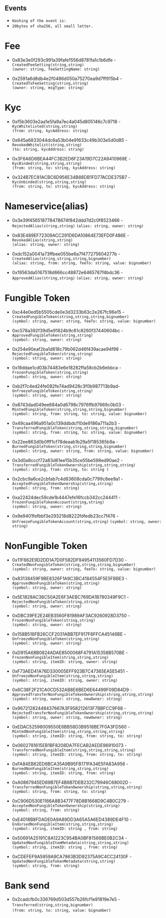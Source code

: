 ## Events
* `Hashing of the event is:`
* `20bytes of sha256, all small letter.`

# Fee
* 0x83e3e0f293c991a39fafe1556d8781fa1c1b6dfe - `CreatedFeeSetting(string,string)`  
`(owner: string, feeSettingName: string)`  

* 0x2591a6d8db4e2f0486d050a75270ea9d7ff915b4 - `CreatedTxFeeSetting(string,string)`    
`(owner: string, msgType: string)`  

# Kyc
* 0xf5b3603e2aa1e5fa9a7ec4a045d805146c7c9718 - `KycWhitelisted(string,string)`  
`(from: string, kycAddress: string)`  

* 0x645a6833044dc6a53b04e91633c49b303e5d0d85 - `RevokedWhitelist(string,string)`  
`(to: string, kycAddress: string)`  

*  0x3F6A6D6BEA44FC3B2ED6F23A19D7C22A9410969E - `KycBinded(string,string,string)`  
`(from: string, to: string, kycAddress: string)`    

* 0x324B7EC81ACBC6D956E34B88DB1FD77ACDE375B7 - `KycUnbinded(string,string,string)`  
`(from: string, to: string, kycAddress: string)`  

# Nameservice(alias)
* 0x3e39f456518778478674f842ddd7d2c0f8523466 - `RejectedAlias(string,string)` 
`(alias: string, owner: string)`  
  
* 0x83E489EF72309ACC291D6DA10864E73EFD0F486E - `RevokedAlias(string,string)`  
`(alias: string, owner: string)`  

* 0xdc152a0041a73ffbee055be6a7f477275604277b - `CreatedAlias(string,string,string,bignumber)`  
`(alias: string, from: string, feeTo: string, value: bignumber)`  

* 0x19563da5167518d666cc48872e6465787f4bdc36 - `ApprovedAlias(string,string)`
`(alias: string, owner: string)`  

# Fungible Token
* 0xc44e0ed5b5505cde0e3d3233b63c2e267fc96e15 - `CreatedFungibleToken(string,string,string,bignumber)`  
`(symbol: string, owner: string, feeTo: string, value: bignumber)`  

* 0xc578a392f39d5e91824b9c61c8260f37440604bc - `ApprovedFungibleToken(string,string)`  
 `(symbol: string, owner: string)`  

* 0x254e90eaf2ba1d818c79b062d46f439acae94f98 - `RejectedFungibleToken(string,string)`  
`(symbol: string, owner: string)`  

* 0x18ddae1cd03b74483e6e18282ffa58cb2b6ebbca - `FrozenFungibleToken(string,string)`  
`(symbol: string, owner: string)`  

* 0xb2f7c4ed24fe082fe74ad9428c3f0b987713b9ad- `UnfreezeFungibleToken(string,string)`  
`(symbol: string, owner: string)`  

* 0x8743dad049ee684a0d6798c7976ffb97669c0b03 - `MintedFungibleToken(string,string,string,bignumber)`  
`(symbol: string, from: string, to: string, value: bignumber)`  

* 0x49caa496a951a0c139ddbdcf10de9186a711a2b3 - `TransferredFungibleToken(string,string,string,bignumber)`  
`(symbol: string, from: string, to: string, value: bignumber)`  

* 0x22ee863d0b0fff1cf78deaab1b29a5f185365b9a - `BurnedFungibleToken(string,string,string,bignumber)`  
`(symbol: string, owner: string, from: string, value: bignumber)`  

* 0x3d0a8cccf72a83d61ee15b35ce55be598ed90ae2 - `TransferredFungibleTokenOwnership(string,string,string)`  
`(symbol: string, from: string, to: string )`  

* 0x2cbc9a6ce2cbfab7c4d83608cda0c7799c8ee9a1 - `AcceptedFungibleTokenOwnership(string,string)`  
`(symbol: string, from: string)`  

* 0xa22424dec59cde1b4447efe16fccb342cc244411 - `FrozenFungibleTokenAccount(string,string)`  
`(symbol: string, owner: string)`  

* 0x9e9401fefbbf3e293218d8222fdfedb23cc7f476 - `UnfreezeFungibleTokenAccount(string,string)`
`(symbol: string, owner: string)`  

# NonFungible Token
* 0x11F662E9D2DD1A7D0F582DF94954113560FD7D30 - `CreatedNonFungibleToken(string,string,string,bignumber)`  
`(symbol: string, owner: string, feeTo: string, value: bignumber)`  

* 0x83138459F9BE8326F1A9C3BC4184554F5E5FBBE3 - `ApprovedNonFungibleToken(string,string)`  
`(symbol: string, owner: string)`  

* 0x5E1828AC38C50A2E6F3AEBC769DA1B780349F9C1 - `RejectedNonFungibleToken(string,string)`  
`(symbol: string, owner: string)`  

* 0xDBC39FE2E24EB3560F81989AF3AC9260928D3750 - `FrozenNonFungibleToken(string,string)`  
`(symbol: string, owner: string)`  

* 0x158B516FB26CCF2031ABB7EF917F6FFCA45146BE - `UnfreezeNonFungibleToken(string,string)`  
`(symbol: string, owner: string)`  

* 0xD915A68B0824ADAE8500068F4791A15358B570BE - `FrozenNonFungibleItem(string,string,string)`  
`(symbol: string, itemID: string, owner: string)`  

* 0xF73AED41A76D330005EFF923B7C47365EA5E5451 - `UnfreezeNonFungibleItem(string,string,string)`  
`(symbol: string, itemID: string, owner: string)`  

* 0x6C38F2F21CA0CD532AB8E6BED6E64499F09D84D9 - `ApprovedTransferNonFungibleTokenOwnership(string,string,string)`  
`(symbol: string, owner: string, newOwner: string)`  

* 0x96721282448437667A3F958212613F7BBFCC9F68 - `RejectedTransferNonFungibleTokenOwnership(string,string,string)`  
`(symbol: string, owner: string, newOwner: string)`  

* 0xEDAC52598009550E6BB58D3B9518BE7F0A3FD560 - `MintedNonFungibleItem(string,string,string,string)`  
`(symbol: string, itemID: string, from: string, to: string)`  

* 0x0602781615EB1BF8208DA7FECAB2AEDE96910073 - `TransferredNonFungibleItem(string,string,string,string)`  
`(symbol: string, itemID: string, from: string, to: string)`  

* 0xFA84EB62ED6BCA35A9B95FB171FA34E5FA83A956 - `BurnedNonFungibleItem(string,string,string)`  
`(symbol: string, itemID: string, from: string)`  

* 0xA0867945ED69B7EF4B6B7DEB232C79946C68002D - `TransferredNonFungibleTokenOwnership(string,string,string)`  
`(symbol: string, from: string, to: string)`  

* 0xC906D530E1166A8B3477F78D8B1668D9C4B0C279 - `AcceptedNonFungibleTokenOwnership(string,string)`  
`(symbol: string, from: string)`  

* 0xE4018B8FDADE0A9A89DD3A65A5A6ED4389DE4F10 - `EndorsedNonFungibleItem(string,string,string)`  
`(symbol: string, itemID: string , from: string)`  

* 0x50691A25191C8A1223C954BA0BF81566BE0B2C34 - `UpdatedNonFungibleItemMetadata(string,string,string)`  
`(symbol: string, itemID: string , from: string)`  

* 0xCDEFEF9A5959A9CA7863B3D92375A9C4CC24130F - `UpdatedNonFungibleTokenMetadata(string,string)`  
`(symbol: string, from: string)`  

# Bank send
* 0x2cadcfb0c336769d503d557b26fcf1e91819e7e5 - `Transferred(string,string,bignumber)`  
`(from: string, to: string, value: bignumber)`
